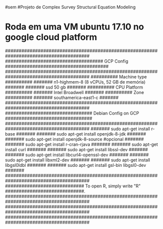 #sem
#Projeto de Complex Survey Structural Equation Modeling 
# Roda em uma VM ubuntu 17.10 no google cloud platform
#######################################################################################
#################################### GCP Config  ######################################
#######################################################################################
##########                              Machine type                         ##########
#######         n1-highmem-8 (8 vCPUs, 52 GB de memória)                        #######
#######         ssd 50 gb                                                       #######
##########                              CPU Platform                         ##########
#######         Intel Broadwell                                                 #######
##########                                  Zone                             ##########
#######         southamerica-east1-c                                            #######
#######################################################################################
################################  Debian Config on GCP ################################
#######################################################################################
####### sudo apt-get install r-base                                             #######
####### sudo apt-get install openjdk-8-jdk                                      #######
####### sudo apt-get install openjdk-8-source #opcional                         #######
####### sudo apt-get install r-cran-rjava                                       #######
####### sudo apt-get install curl                                               #######
####### sudo apt-get install libssl-dev                                         #######
####### sudo apt-get install libcurl4-openssl-dev                               #######
####### sudo apt-get install libxml2-dev                                        #######
####### sudo apt-get install libgsl0ldbl                                        #######
####### sudo apt-get install gsl-bin libgsl0-dev                                #######
#######################################################################################
############################# To open R, simply write "R" #############################.
#######################################################################################
#######################################################################################
#######################################################################################
